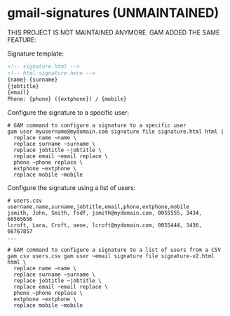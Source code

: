 # gmail-signatures (UNMAINTAINED)

THIS PROJECT IS NOT MAINTAINED ANYMORE. GAM ADDED THE SAME FEATURE:


Signature template:
```html
<!-- signature.html -->
<!-- html signature here -->
{name} {surname}
{jobtitle}
{email}
Phone: {phone} ({extphone}) / {mobile}
```

Configure the signature to a specific user:
```
# GAM command to configure a signature to a specific user
gam user myusername@mydomain.com signature file signature.html html |
  replace name ~name \
  replace surname ~surname \
  replace jobtitle ~jobtitle \
  replace email ~email replace \
  phone ~phone replace \
  extphone ~extphone \
  replace mobile ~mobile
```

Configure the signature using a list of users:
```
# users.csv
username,name,surname,jobtitle,email,phone,extphone,mobile
jsmith, John, Smith, fsdf, jsmith@mydomain.com, 0055555, 3434, 66565656
lcroft, Lara, Croft, oeoe, lcroft@mydomain.com, 0055444, 3436, 66767857
...
```

```
# GAM command to configure a signature to a list of users from a CSV
gam csv users.csv gam user ~email signature file signature-v2.html html \
  replace name ~name \
  replace surname ~surname \
  replace jobtitle ~jobtitle \
  replace email ~email replace \
  phone ~phone replace \
  extphone ~extphone \
  replace mobile ~mobile
```
